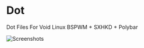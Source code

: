 # Dot
Dot Files For Void Linux BSPWM + SXHKD + Polybar

![Screenshots](https://user-images.githubusercontent.com/64110504/93293153-8b2e8380-f7a4-11ea-885d-c97c8591f5af.png)

